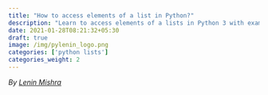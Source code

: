 ```yaml
---
title: "How to access elements of a list in Python?"
description: "Learn to access elements of a lists in Python 3 with examples."
date: 2021-01-28T08:21:32+05:30
draft: true
image: /img/pylenin_logo.png
categories: ['python lists']
categories_weight: 2
---
```

<div class="sharethis-inline-follow-buttons"></div>

*By [Lenin Mishra](https://www.pylenin.com/authors/#lenin-mishra)*

